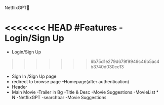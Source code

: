 NetflixGPT🚀

<<<<<<< HEAD
#Features 
-Login/Sign Up
=======
- Login/Sign Up
>>>>>>> 6b75d1e279d679f9949c46b5ac4b3740d030ce13
   - Sign In /Sign Up page
   - redirect to browse page
-Homepage(after authentication)
 - Header
 - Main Movie
    -Trailer in Bg
    -Title & Desc
    -Movie Suggestions
           -MovieList * N
-NetflixGPT
  -searchbar
  -Movie Suggestions

